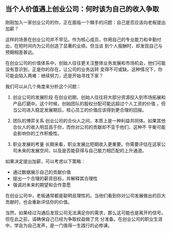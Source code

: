 ﻿## 当个人价值遇上创业公司：何时该为自己的收入争取

 刚刚加入一家创业公司的你，正在面临一个棘手的问题：自己是否应该向老板提出加薪？

 这样的场景在创业公司并不罕见。作为核心成员，你用自己的专业能力和辛勤付出，在短时间内为公司创造了显著的业绩。但当谈
到个人报酬时，却发现自己与预期相差甚远。

 在创业公司的价值体系中，创始人往往更关注整体业务发展和市场机会，他们可能没有意识到，正是你的存在，让公司的业务运转
变得不可或缺。这种情况下，你可能会陷入两难：继续努力，还是开始寻找下家？

 我们可以从几个角度来分析这个问题：

 1. 创业公司的发展阶段
 在创业初期，创始人往往将大部分资源投入到市场拓展和产品打磨中。这个时候，创始团队的股权分配可能远超过个人工资的价值
。但当公司进入稳定发展期后，核心员工的价值应该得到更合理的回报。

 2. 团队的博弈关系
 创业公司的合伙人之间，本质上是一种利益共同体。如果其他合伙人的收入明显高于你，而你对公司的贡献却不亚于他们，这种不
平衡可能会影响你的工作积极性。

 3. 职业发展的考量
 长期来看，职业发展比短期收入更重要。你需要评估在这家公司未来的发展空间，以及是否能获得与自己能力相匹配的上升通道。


 如果决定提出加薪，可以考虑以下策略：

 * 通过数据展示自己的贡献价值
 * 提出一个合理的薪资目标，并解释其合理性
 * 强调对未来的期望和合作意愿

 在创业公司中，老板通常都是聪明且理性的。当他们看到你对公司发展做出的巨大贡献时，也会重新评估你的价值。

 当然，如果经过沟通后发现公司无法满足你的需求，那么这可能也是离开的信号。但在此之前，请确保自己已经为争取权益做了充
分准备。在创业公司的职业生涯中，学会为自己发声，是一门值得一生践行的必修课。
